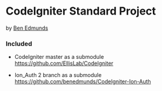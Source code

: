 # CodeIgniter Standard Project
by [Ben Edmunds](http://benedmunds.com)

### Included
* CodeIgniter master as a submodule
  https://github.com/EllisLab/CodeIgniter

* Ion_Auth 2 branch as a submodule
  https://github.com/benedmunds/CodeIgniter-Ion-Auth
